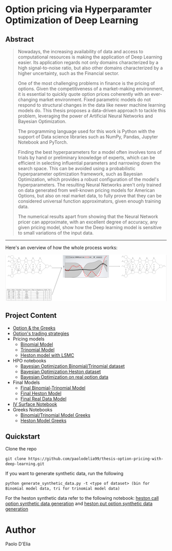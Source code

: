 # Option pricing via Hyperparamter Optimization of Deep Learning

## Abstract

 > Nowadays, the increasing availability of data and access to computational resources is making the application of Deep Learning easier. Its application regards not only domains characterized by a high signal-to-noise ratio, but also other domains characterized by a higher uncertainty, such as the Financial sector. 
 > 
 > One of the most challenging problems in finance is the pricing of options.
Given the competitiveness of a market-making environment, it is essential to quickly quote option prices coherently with an ever-changing market environment. Fixed parametric models do not respond to structural changes in the data like newer machine learning models do. This thesis proposes a data-driven approach to tackle this problem, leveraging the power of Artificial Neural Networks and Bayesian Optimization. 
 > 
 > The programming language used for this work is Python with the support of Data science libraries such as NumPy, Pandas, Jupyter Notebook and PyTorch.
 > 
 > Finding the best hyperparameters for a model often involves tons of trials by hand or preliminary knowledge of experts, which can be efficient in selecting influential parameters and narrowing down the search space.   This can be avoided using a probabilistic hyperparameter optimization framework, such as Bayesian Optimization, which provides a robust configuration of the model's hyperparameters. 
The resulting Neural Networks aren't only trained on data generated from well-known pricing models for American Options, but also on real market data, to fully prove that they can be considered universal function approximators, given enough training data. 
 > 
 > The numerical results apart from showing that the Neural Network pricer can approximate, with an excellent degree of accuracy, any given pricing model, show how the Deep learning model is sensitive to small variations of the input data. 

---

Here's an overview of how the whole process works:

![img](assets/pro-thesis.png)


## Project Content

- [Option & the Greeks](notebooks/Options.ipynb)
- [Option's trading strategies](notebooks/Options-Strategies.ipynb)
- Pricing models
  - [Binomial Model](pricing_models/bomp.py)
  - [Trinomial Model](pricing_models/trinomial_tree.py)
  - [Heston model with LSMC](notebooks/tff-lsmc-option-generator-heston-calls.ipynb)
- HPO notebooks
  - [Bayesian Optimization Binomial/Trinomial dataset](notebooks/AX-HPO-binomial-trinomial.ipynb)
  - [Bayesian Optimization Heston dataset](notebooks/AX-HPO-heston.ipynb)
  - [Bayesian Optimization on real option data](notebooks/AX_HPO_real_data.ipynb)
- Final Models
  - [Final Binomial-Trinomial Model](notebooks/Final-Model-BinTri.ipynb)
  - [Final Heston Model](notebooks/Final-Model-Heston.ipynb)
  - [Final Real Data Model](notebooks/Final-Model-Real-Data.ipynb)
- [IV Surface Notebook](notebooks/Finding_IV_Heston.ipynb)
- Greeks Notebooks
  - [Binomial/Trinomial Model Greeks](notebooks/Finding_the_option's_greeks_BinTri.ipynb)
  - [Heston Model Greeks](notebooks/Finding_the_option's_greeks_Heston.ipynb)


## Quickstart

Clone the repo

    git clone https://github.com/paolodelia99/thesis-option-pricing-with-deep-learning.git

If you want to generate synthetic data, run the following

    python generate_synthetic_data.py -t <type of dataset> (bin for Binomial model data, tri for trinomial model data)

For the heston synthetic data refer to the following notebook:
[heston call option synthetic data generation](notebooks/tff_lsmc_option_generator_heston_calls.ipynb) and 
[heston put option synthetic data generation](notebooks/tff_lsmc_option_generator_heston_puts.ipynb)



# Author 

Paolo D'Elia
